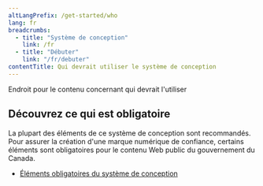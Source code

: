 ```yaml
---
altLangPrefix: /get-started/who
lang: fr
breadcrumbs:
  - title: "Système de conception"
    link: /fr
  - title: "Débuter"
    link: "/fr/debuter"
contentTitle: Qui devrait utiliser le système de conception
---
```

<p>Endroit pour le contenu concernant qui devrait l'utiliser</p>

<section>
  <h2 id="obligatoire">Découvrez ce qui est obligatoire</h2>
  <p>La plupart des éléments de ce système de conception sont recommandés. Pour assurer la création d'une marque numérique de confiance, certains éléments sont obligatoires pour le contenu Web public du gouvernement du Canada.</p>
  <ul>
    <li><a href="https://www.canada.ca/fr/secretariat-conseil-tresor/services/communications-gouvernementales/specifications-contenu-architecture-information-canada/elements-obligatoires.html"> Éléments obligatoires du système de conception</a></li>
  </ul>
</section>
